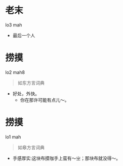 # 老末
lo3 mah
- 最后一个人

# 捞摸
lo2 mah8
> 如东方言词典
- 好处，外快。
  - 你在那许可能有点儿～。

# 捞摸
lo1 mah
> 如皋方言词典
- 手感厚实:这块布摸咖手上蛮有～㞢；那块布就没得～。
